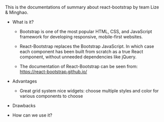 This is the documentations of summary about react-bootstrap by team Lize & Minghao.

* What is it?

  * Bootstrap is one of the most popular HTML, CSS, and JavaScript framework for developing responsive, mobile-first websites.

  * React-Bootstrap replaces the Bootstrap JavaScript. In which case each component has been built from scratch as a true React component, without unneeded dependencies like jQuery.
  * The documentation of React-Bootstrap can be seen from: https://react-bootstrap.github.io/

* Advantages

  * Great grid system nice widgets: choose multiple styles and color for various components to choose

* Drawbacks

* How can we use it?


